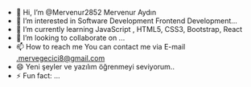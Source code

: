 - 👋 Hi, I’m @Mervenur2852 Mervenur Aydın 
- 👀 I’m interested in Software Development Frontend Development...
- 🌱 I’m currently learning  JavaScript , HTML5, CSS3, Bootstrap, React
- 💞️ I’m looking to collaborate on ...
- 📫 How to reach me You can contact me via E-mail .mervegecici8@gmail.com
- 😄 Yeni şeyler ve yazılım öğrenmeyi seviyorum..
- ⚡ Fun fact: ...

<!---
Mervenur2852/Mervenur2852 is a ✨ special ✨ repository because its `README.md` (this file) appears on your GitHub profile.
You can click the Preview link to take a look at your changes.
--->
